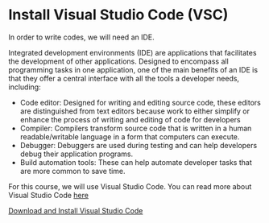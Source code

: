 # Install Visual Studio Code (VSC)
In order to write codes, we will need an IDE.

Integrated development environments (IDE) are applications that facilitates the development of other applications. Designed to encompass all programming tasks in one application, one of the main benefits of an IDE is that they offer a central interface with all the tools a developer needs, including:
- Code editor: Designed for writing and editing source code, these editors are distinguished from text editors because work to either simplify or enhance the process of writing and editing of code for developers
- Compiler: Compilers transform source code that is written in a human readable/writable language in a form that computers can execute.
- Debugger: Debuggers are used during testing and can help developers debug their application programs.
- Build automation tools: These can help automate developer tasks that are more common to save time.

For this course, we will use Visual Studio Code. You can read more about Visual Studio Code [here](https://code.visualstudio.com/docs/editor/whyvscode)


[Download and Install Visual Studio Code](https://code.visualstudio.com/download)